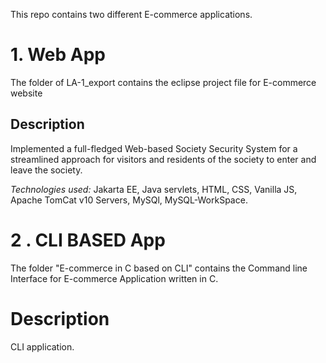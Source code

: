 This repo contains two different E-commerce applications.


# 1. Web App
The folder of LA-1_export contains the eclipse project file for E-commerce website

## Description

Implemented a full-fledged Web-based Society Security System for a streamlined approach for visitors and residents of the society to enter and leave the society. 

*Technologies used:* Jakarta EE, Java servlets, HTML, CSS, Vanilla JS, Apache TomCat v10 Servers, MySQl, MySQL-WorkSpace.


# 2 . CLI BASED App

The folder "E-commerce in C based on CLI" contains the Command line Interface for E-commerce Application written in C.

# Description
CLI application.
